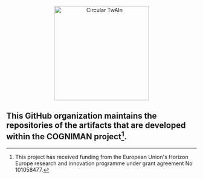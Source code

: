 <p align="center">
<img src="https://github.com/COGNIMANEU/.github/blob/main/profile/image/Cogniman%20Logo%20Badge.png" width="250" alt="Circular TwAIn">
</p>

## **This GitHub organization maintains the repositories of the artifacts that are developed within the COGNIMAN project[^1].**


[^1]: This project has received funding from the European Union's Horizon Europe research and innovation programme
under grant agreement No 101058477.